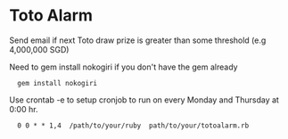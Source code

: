 

Toto Alarm
=============


Send email if next Toto draw prize is greater than some threshold (e.g 4,000,000 SGD)


Need to gem install nokogiri if you don't have the gem already

```
  gem install nokogiri
```  


Use crontab -e to setup cronjob to run on every Monday and Thursday at 0:00 hr.

```
  0 0 * * 1,4  /path/to/your/ruby  path/to/your/totoalarm.rb
```










